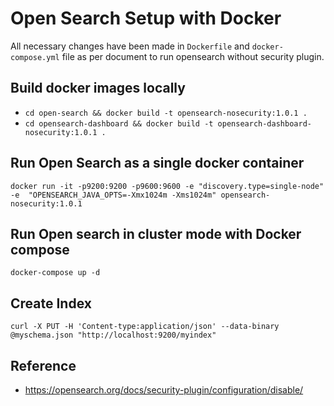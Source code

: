 # Open Search Setup with Docker

All necessary changes have been made in `Dockerfile` and `docker-compose.yml` file as per document to run opensearch without security plugin.


## Build docker images locally

- `cd open-search && docker build -t opensearch-nosecurity:1.0.1 .`
- `cd opensearch-dashboard && docker build -t opensearch-dashboard-nosecurity:1.0.1 .`

## Run Open Search as a single docker container

`docker run -it -p9200:9200 -p9600:9600 -e "discovery.type=single-node" -e  "OPENSEARCH_JAVA_OPTS=-Xmx1024m -Xms1024m" opensearch-nosecurity:1.0.1`


## Run Open search in cluster mode with Docker compose

`docker-compose up -d`

## Create Index

`curl -X PUT -H 'Content-type:application/json' --data-binary @myschema.json "http://localhost:9200/myindex"`

## Reference

- https://opensearch.org/docs/security-plugin/configuration/disable/ 